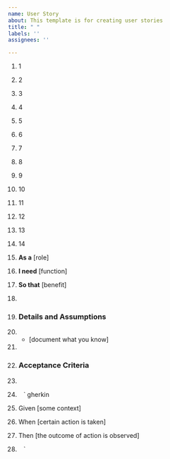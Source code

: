 ```yaml
---
name: User Story
about: This template is for creating user stories
title: " "
labels: ''
assignees: ''

---
```


1. 1

2. 2

3. 3

4. 4

5. 5

6. 6

7. 7

8. 8

9. 9

10. 10

11. 11

12. 12

13. 13

14. 14

1. **As a** [role]

2. **I need** [function] 

3. **So that** [benefit]

4.

5. ### Details and Assumptions

6. * [document what you know]

7. 

8. ### Acceptance Criteria 

9. 

10.  ` ` ` gherkin

11. Given [some context]

12. When [certain action is taken]

13. Then [the outcome of action is observed]

14. ` ` `

